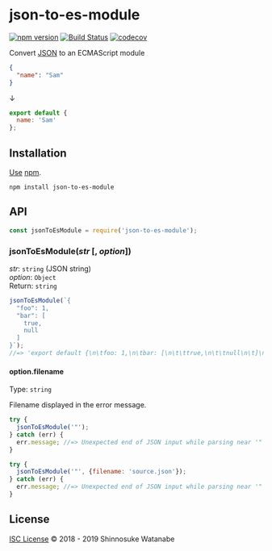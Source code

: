 # json-to-es-module

[![npm version](https://img.shields.io/npm/v/json-to-es-module.svg)](https://www.npmjs.com/package/json-to-es-module)
[![Build Status](https://travis-ci.com/shinnn/json-to-es-module.svg?branch=master)](https://travis-ci.com/shinnn/json-to-es-module)
[![codecov](https://codecov.io/gh/shinnn/json-to-es-module/branch/master/graph/badge.svg)](https://codecov.io/gh/shinnn/json-to-es-module)

Convert [JSON](https://tools.ietf.org/html/rfc8259) to an ECMAScript module

```json
{
  "name": "Sam"
}
```

↓

```javascript
export default {
  name: 'Sam'
};
```

## Installation

[Use](https://docs.npmjs.com/cli/install) [npm](https://docs.npmjs.com/about-npm/).

```
npm install json-to-es-module
```

## API

```javascript
const jsonToEsModule = require('json-to-es-module');
```

### jsonToEsModule(*str* [, *option*])

*str*: `string` (JSON string)  
*option*: `Object`  
Return: `string`

```javascript
jsonToEsModule(`{
  "foo": 1,
  "bar": [
    true,
    null
  ]
}`);
//=> 'export default {\n\tfoo: 1,\n\tbar: [\n\t\ttrue,\n\t\tnull\n\t]\n};\n'
```

#### option.filename

Type: `string`

Filename displayed in the error message.

```javascript
try {
  jsonToEsModule('"');
} catch (err) {
  err.message; //=> Unexpected end of JSON input while parsing near '"'
}

try {
  jsonToEsModule('"', {filename: 'source.json'});
} catch (err) {
  err.message; //=> Unexpected end of JSON input while parsing near '"' in source.json
}
```

## License

[ISC License](./LICENSE) © 2018 - 2019 Shinnosuke Watanabe
